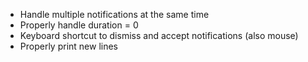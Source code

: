 * Handle multiple notifications at the same time
* Properly handle duration = 0
* Keyboard shortcut to dismiss and accept notifications (also mouse)
* Properly print new lines
